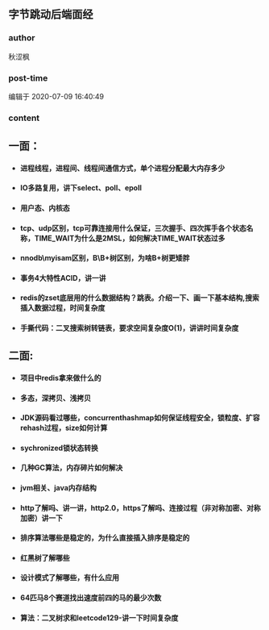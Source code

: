 ## 字节跳动后端面经
### author 
秋涩枫
### post-time 

编辑于  2020-07-09 16:40:49
### content 
<div class="post-topic-des nc-post-content">
 <span>
  <h4>
  </h4>
  <h2>
   一面：
  </h2>
  <ul>
   <li>
    <h4>
     进程线程，进程间、线程间通信方式，单个进程分配最大内存多少
    </h4>
   </li>
   <li>
    <h4>
     IO多路复用，讲下select、poll、epoll
    </h4>
   </li>
   <li>
    <h4>
     用户态、内核态
    </h4>
   </li>
   <li>
    <h4>
     tcp、udp区别，tcp可靠连接用什么保证，三次握手、四次挥手各个状态名称，TIME_WAIT为什么是2MSL，如何解决TIME_WAIT状态过多
    </h4>
   </li>
   <li>
    <h4>
     nnodb\myisam区别，B\B+树区别，为啥B+树更矮胖
    </h4>
   </li>
   <li>
    <h4>
     事务4大特性ACID，讲一讲
    </h4>
   </li>
   <li>
    <h4>
     redis的zset底层用的什么数据结构？跳表。介绍一下、画一下基本结构,搜索插入数据过程，时间复杂度
    </h4>
   </li>
   <li>
    <h4>
     手撕代码：二叉搜索树转链表，要求空间复杂度O(1)，讲讲时间复杂度
    </h4>
   </li>
  </ul>
  <h2>
   二面:
  </h2>
  <ul>
   <li>
    <h4>
     项目中redis拿来做什么的
    </h4>
   </li>
   <li>
    <h4>
     多态，深拷贝、浅拷贝
    </h4>
   </li>
   <li>
    <h4>
     JDK源码看过哪些，concurrenthashmap如何保证线程安全，锁粒度、扩容rehash过程，size如何计算
    </h4>
   </li>
   <li>
    <h4>
     sychronized锁状态转换
    </h4>
   </li>
   <li>
    <h4>
     几种GC算法，内存碎片如何解决
    </h4>
   </li>
   <li>
    <h4>
     jvm相关、java内存结构
    </h4>
   </li>
   <li>
    <h4>
     http了解吗、讲一讲，http2.0，https了解吗、连接过程（非对称加密、对称加密）讲一下
    </h4>
   </li>
   <li>
    <h4>
     排序算法哪些是稳定的，为什么直接插入排序是稳定的
    </h4>
   </li>
   <li>
    <h4>
     红黑树了解哪些
    </h4>
   </li>
   <li>
    <h4>
     设计模式了解哪些，有什么应用
    </h4>
   </li>
   <li>
    <h4>
     64匹马8个赛道找出速度前四的马的最少次数
    </h4>
   </li>
   <li>
    <h4>
     算法：二叉树求和leetcode129-讲一下时间复杂度
    </h4>
   </li>
  </ul>
 </span>
</div>
